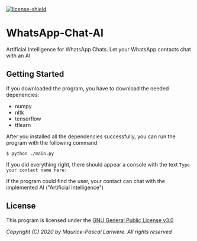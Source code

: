 [license-shield]: https://img.shields.io/badge/License-GPL3.0-green.svg
[license]: https://github.com/MauricePascal/WhatsApp-Chat-AI/tree/main/LICENSE

[ ![license-shield][] ][license]
# WhatsApp-Chat-AI
Artificial Intelligence for WhatsApp Chats. Let your WhatsApp contacts chat with an AI

## Getting Started
If you downloaded the program, you have to download the needed depenencies:
- numpy
- nltk
- tensorflow
- tflearn

After you installed all the dependencies successfully, you can run the program with the following command
```
$ python ./main.py
```
If you did everything right, there should appear a console with the text ```Type your contact name here: ```

If the program could find the user, your contact can chat with the implemented AI ("Artificial Intelligence")

## License
This program is licensed under the [GNU General Public License v3.0][license]

_Copyright (C) 2020 by Maurice-Pascal Larivière. All rights reserved_
